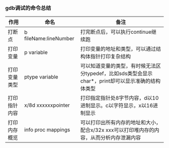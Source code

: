 ### gdb调试的命令总结

| 作用     | 命名                    | 备注                                                          |
|--------|-----------------------|-------------------------------------------------------------|
| 打断点    | b fileName:lineNumber | 打完断点后，可以执行continue继续跑                                       |
| 打印变量   | p variable            | 打印变量的地址和类型，可以通过结构体指针打印复杂结构                                  |
| 打印变量类型 | ptype variable        | 可以知道变量的类型，有时候无法区分typedef，比如sds类型会显示char*，print却可以显示准确的结构体类型 |
| 打印指针内容 | x/8d xxxxxxpointer    | 打印指定指针处8字节内容，d以10进制显示。c以字符显示，x以16进制显示                       |
| 打印内存概览 | info proc mappings    | 可以打印出所有内存的地址和大小，配合x/32x xxx可以打印堆内存的内容，从而分析内存泄漏内容            |